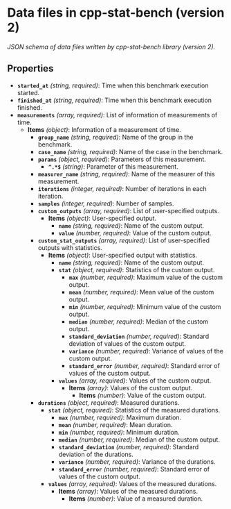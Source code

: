 # Data files in cpp-stat-bench (version 2)

*JSON schema of data files written by cpp-stat-bench library  (version 2).*

## Properties

- **`started_at`** *(string, required)*: Time when this benchmark execution started.
- **`finished_at`** *(string, required)*: Time when this benchmark execution finished.
- **`measurements`** *(array, required)*: List of information of measurements of time.
  - **Items** *(object)*: Information of a measurement of time.
    - **`group_name`** *(string, required)*: Name of the group in the benchmark.
    - **`case_name`** *(string, required)*: Name of the case in the benchmark.
    - **`params`** *(object, required)*: Parameters of this measurement.
      - **`^.*$`** *(string)*: Parameter of this measurement.
    - **`measurer_name`** *(string, required)*: Name of the measurer of this measurement.
    - **`iterations`** *(integer, required)*: Number of iterations in each iteration.
    - **`samples`** *(integer, required)*: Number of samples.
    - **`custom_outputs`** *(array, required)*: List of user-specified outputs.
      - **Items** *(object)*: User-specified output.
        - **`name`** *(string, required)*: Name of the custom output.
        - **`value`** *(number, required)*: Value of the custom output.
    - **`custom_stat_outputs`** *(array, required)*: List of user-specified outputs with statistics.
      - **Items** *(object)*: User-specified output with statistics.
        - **`name`** *(string, required)*: Name of the custom output.
        - **`stat`** *(object, required)*: Statistics of the custom output.
          - **`max`** *(number, required)*: Maximum value of the custom output.
          - **`mean`** *(number, required)*: Mean value of the custom output.
          - **`min`** *(number, required)*: Minimum value of the custom output.
          - **`median`** *(number, required)*: Median of the custom output.
          - **`standard_deviation`** *(number, required)*: Standard deviation of values of the custom output.
          - **`variance`** *(number, required)*: Variance of values of the custom output.
          - **`standard_error`** *(number, required)*: Standard error of values of the custom output.
        - **`values`** *(array, required)*: Values of the custom output.
          - **Items** *(array)*: Values of the custom output.
            - **Items** *(number)*: Value of the custom output.
    - **`durations`** *(object, required)*: Measured durations.
      - **`stat`** *(object, required)*: Statistics of the measured durations.
        - **`max`** *(number, required)*: Maximum duration.
        - **`mean`** *(number, required)*: Mean duration.
        - **`min`** *(number, required)*: Minimum duration.
        - **`median`** *(number, required)*: Median of the custom output.
        - **`standard_deviation`** *(number, required)*: Standard deviation of the durations.
        - **`variance`** *(number, required)*: Variance of the durations.
        - **`standard_error`** *(number, required)*: Standard error of values of the custom output.
      - **`values`** *(array, required)*: Values of the measured durations.
        - **Items** *(array)*: Values of the measured durations.
          - **Items** *(number)*: Value of a measured duration.
